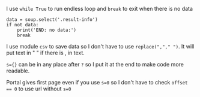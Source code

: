 
I use `while True` to run endless loop and `break` to exit when there is no data

    data = soup.select('.result-info')
    if not data:
        print('END: no data:')
        break

I use module `csv` to save data so I don't have to use `replace(","," ")`.
It will put text in " " if there is , in text.

`s={}` can be in any place after `?` so I put it at the end to make code more readable.

Portal gives first page even if you use `s=0` so I don't have to check `offset == 0` to use url without `s=0`

